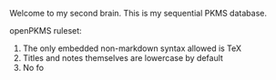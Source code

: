 Welcome to my second brain. This is my sequential PKMS database.

openPKMS ruleset:

1. The only embedded non-markdown syntax allowed is TeX
2. Titles and notes themselves are lowercase by default
3. No fo